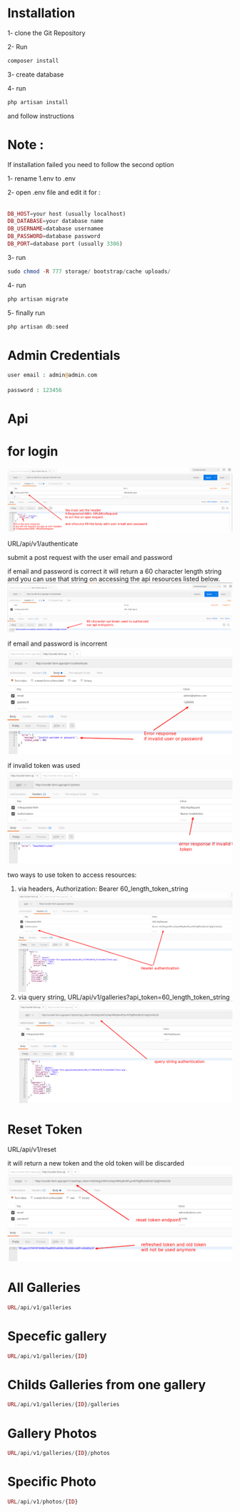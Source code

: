 # Installation 
1- clone the Git Repository
 
2- Run 

```php
composer install
```

3- create database 

4- run 
```php
php artisan install
```
and follow instructions 

# Note : 
If installation failed you need to follow the second option 

1- rename 1.env to .env 

2- open .env file and edit it for : 
```php

DB_HOST=your host (usually localhost)
DB_DATABASE=your database name
DB_USERNAME=database usernamee
DB_PASSWORD=database password
DB_PORT=database port (usually 3306)
```
3- run 

```php
sudo chmod -R 777 storage/ bootstrap/cache uploads/
```
4- run 
```php
php artisan migrate
```
5- finally  run 
```php
php artisan db:seed
```
# Admin Credentials 
```php
user email : admin@admin.com

password : 123456
```
# Api 
# for login


![](docs/Selection_001.png)

URL/api/v1/authenticate

submit a post request with the user email and password

if email and password is correct it will return a 60 character length string
and you can use that string on accessing the api resources listed below.
![](docs/Selection_002.png)

if email and password is incorrent
![](docs/Selection_003.png)

if invalid token was used
![](docs/Selection_006.png)

two ways to use token to access resources:
1. via headers, Authorization: Bearer 60_length_token_string
![](docs/Selection_005.png)
2. via query string, URL/api/v1/galleries?api_token=60_length_token_string
![](docs/Selection_004.png)

# Reset Token

URL/api/v1/reset

it will return a new token and the old token will be discarded
![](docs/Selection_007.png)

# All Galleries 

```php
URL/api/v1/galleries
```

# Specefic gallery

```php
URL/api/v1/galleries/{ID}
```

# Childs Galleries from one gallery 

```php
URL/api/v1/galleries/{ID}/galleries
```

# Gallery Photos 
```php
URL/api/v1/galleries/{ID}/photos

```
# Specific Photo 

```php
URL/api/v1/photos/{ID}

```
